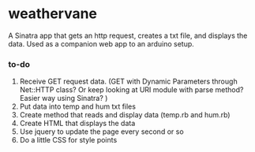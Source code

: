 # weathervane

A Sinatra app that gets an http request, creates a txt file, and displays the data.
Used as a companion web app to an arduino setup.

### to-do
1. Receive GET request data. (GET with Dynamic Parameters through Net::HTTP class? Or keep looking at URI module with parse method? Easier way using Sinatra? )
2. Put data into temp and hum txt files
3. Create method that reads and display data (temp.rb and hum.rb)
4. Create HTML that displays the data
5. Use jquery to update the page every second or so
6. Do a little CSS for style points
